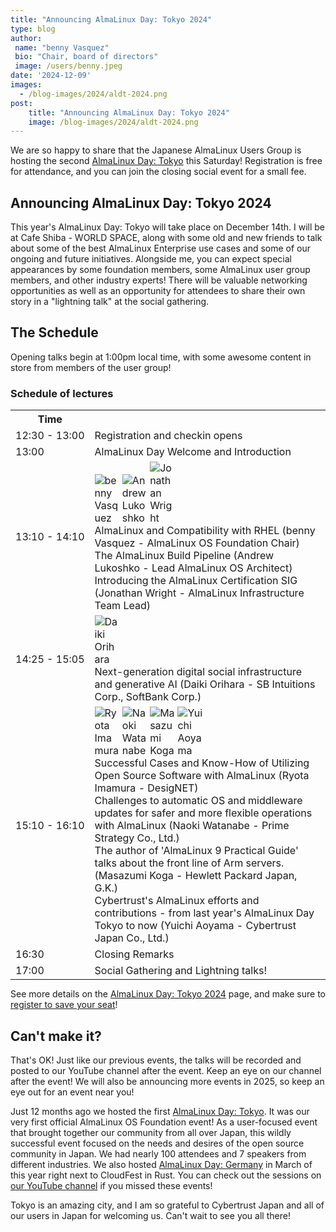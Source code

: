 ```yaml
---
title: "Announcing AlmaLinux Day: Tokyo 2024"
type: blog
author: 
 name: "benny Vasquez"
 bio: "Chair, board of directors"
 image: /users/benny.jpeg
date: '2024-12-09'
images:
  - /blog-images/2024/aldt-2024.png
post:
    title: "Announcing AlmaLinux Day: Tokyo 2024"
    image: /blog-images/2024/aldt-2024.png
---
```


We are so happy to share that the Japanese AlmaLinux Users Group is hosting the second [AlmaLinux Day: Tokyo](https://almalinux.org/aldt-2024/) this Saturday! Registration is free for attendance, and you can join the closing social event for a small fee.

## Announcing AlmaLinux Day: Tokyo 2024

This year's AlmaLinux Day: Tokyo will take place on December 14th. I will be at Cafe Shiba - WORLD SPACE, along with some old and new friends to talk about some of the best AlmaLinux Enterprise use cases and some of our ongoing and future initiatives. Alongside me, you can expect special appearances by some foundation members, some AlmaLinux user group members, and other industry experts! There will be valuable networking opportunities as well as an opportunity for attendees to share their own story in a "lightning talk" at the social gathering.

## The Schedule

Opening talks begin at 1:00pm local time, with some awesome content in store from members of the user group!

### Schedule of lectures
<table style="margin: auto;">
  <tbody>
    <tr>
      <th class="aldt_time">Time</th>
      <th colspan="3" style="width:90%; text-align:center;"></th>
    </tr>
    <tr>
      <td nowrap class="aldt_time">12:30 - 13:00</td>
      <td colspan="3">Registration and checkin opens</td>
    </tr>
    <tr>
      <td nowrap class="aldt_time">13:00</td>
      <td colspan="3">AlmaLinux Day Welcome and Introduction</td>
    </tr>
    <tr>
      <td nowrap class="aldt_time">13:10 - 14:10</td>
      <td colspan="3" style="width:100%;">
		 <img class="img-fluid rounded-circle mb-3" src="/board/benny.jpg" alt="benny Vasquez" style="max-width: 40px;"> <img class="img-fluid rounded-circle mb-3" src="/users/alukoshko.jpg" alt="Andrew Lukoshko" style="max-width: 40px;"> <img class="img-fluid rounded-circle mb-3" src="/users/jonathan.jpg" alt="Jonathan Wright" style="max-width: 40px;"> <br />
		 AlmaLinux and Compatibility with RHEL (benny Vasquez - AlmaLinux OS Foundation Chair) <br />
	 	 The AlmaLinux Build Pipeline (Andrew Lukoshko - Lead AlmaLinux OS Architect) <br />
		 Introducing the AlmaLinux Certification SIG (Jonathan Wright - AlmaLinux Infrastructure Team Lead)
	  </td>
    </tr>
    <tr>
      <td nowrap class="aldt_time">14:25 - 15:05</td>
      <td colspan="3" style="width:100%;">
			 <img class="img-fluid rounded-circle mb-3" src="/2024speakers/DaikiOrihara.jpeg" alt="Daiki Orihara" style="max-width: 40px;"> <br />
		Next-generation digital social infrastructure and generative AI (Daiki Orihara - SB Intuitions Corp., SoftBank Corp.)
	  </td>
    </tr>
    <tr>
      <td nowrap class="aldt_time">15:10 - 16:10</td>
      <td colspan="3" style="width:100%;">
			 <img class="img-fluid rounded-circle mb-3" src="/2024speakers/Ryota_Imamura.jpeg" alt="Ryota Imamura" style="max-width: 40px;"> <img class="img-fluid rounded-circle mb-3" src="/2024speakers/Naoki_Watanabe.png" alt="Naoki Watanabe" style="max-width: 40px;"> <img class="img-fluid rounded-circle mb-3" src="/2024speakers/Masazumi_Koga.png" alt="Masazumi Koga" style="max-width: 40px;"> <img class="img-fluid rounded-circle mb-3" src="/2024speakers/yuichi_aoyama.jpg" alt="Yuichi Aoyama" style="max-width: 40px;"><br />
		Successful Cases and Know-How of Utilizing Open Source Software with AlmaLinux (Ryota Imamura - DesigNET)  <br />
		Challenges to automatic OS and middleware updates for safer and more flexible operations with AlmaLinux (Naoki Watanabe - Prime Strategy Co., Ltd.) <br />
		The author of 'AlmaLinux 9 Practical Guide' talks about the front line of Arm servers. (Masazumi Koga - Hewlett Packard Japan, G.K.) <br />
		Cybertrust's AlmaLinux efforts and contributions - from last year's AlmaLinux Day Tokyo to now (Yuichi Aoyama - Cybertrust Japan Co., Ltd.)
	  </td>
    </tr>
    <tr>
      <td nowrap class="aldt_time">16:30</td>
      <td colspan="3" style="width:100%;">
		Closing Remarks 
	  </td>
    </tr>
    <tr>
      <td nowrap class="aldt_time">17:00</td>
      <td colspan="3" style="width:100%;">
		Social Gathering and Lightning talks! 
	  </td>
    </tr>
  </tbody>
</table>

See more details on the [AlmaLinux Day: Tokyo 2024](https://almalinux.org/aldt-2024/) page, and make sure to [register to save your seat](https://almalinux.connpass.com/event/330357/)!

## Can't make it?

That's OK! Just like our previous events, the talks will be recorded and posted to our YouTube channel after the event. Keep an eye on our channel after the event! We will also be announcing more events in 2025, so keep an eye out for an event near you!

Just 12 months ago we hosted the first [AlmaLinux Day: Tokyo](https://almalinux.org/aldt-2023/). It was our very first official AlmaLinux OS Foundation event! As a user-focused event that brought together our community from all over Japan, this wildly successful event focused on the needs and desires of the open source community in Japan. We had nearly 100 attendees and 7 speakers from different industries. We also hosted [AlmaLinux Day: Germany](https://almalinux.org/almalinux-day-germany-2024/) in March of this year right next to CloudFest in Rust. You can check out the sessions on [our YouTube channel](https://www.youtube.com/@almalinux6891/playlists) if you missed these events!

Tokyo is an amazing city, and I am so grateful to Cybertrust Japan and all of our users in Japan for welcoming us. Can't wait to see you all there!
